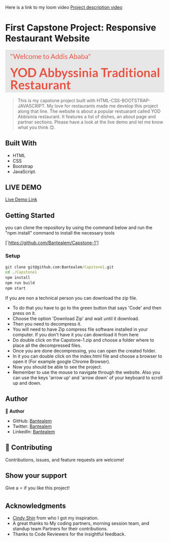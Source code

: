 

Here is a link to my loom video [Project description video]()

# First Capstone Project: Responsive Restaurant Website

![screenshot](./images/readme.jpg)

> This is my capstone project built with HTML-CSS-BOOTSTRAP-JAVASCRIPT. My love for restaurants made me develop this project along that line. The website is about a popular restuarant called YOD Abbisinia restaurant. It features a list of dishes, an about page and partner sections. Please have a look at the live demo and let me know what you think 😊.

## Built With

- HTML
- CSS
- Bootstrap
- JavaScript.

## LIVE DEMO

[Live Demo Link](https://bantealem.github.io/Capstone-1/)

## Getting Started

you can clone the repository by using the command below and run the "npm install" command to install the necessary tools

[`https://github.com/Bantealem/Capstone-1']

### Setup

```cmd
git clone git@github.com:Bantealem/Capstone1.git
cd ./Capstone1
npm install
npm run build
npm start
```

If you are non a technical person you can download the zip file.

- To do that you have to go to the green button that says 'Code' and then press on it.
- Choose the option 'Download Zip' and wait until it download.
- Then you need to decompress it.
- You will need to have Zip compress file software installed in your computer. If you don't have it you can download it from here
- Do double click on the Capstone-1.zip and choose a folder where to place all the decompressed files.
- Once you are done decompressing, you can open the created folder.
- In it you can double click on the index.html file and choose a browser to open it (For example google Chrome Browser).
- Now you should be able to see the project.
- Remember to use the mouse to navigate through the website. Also you can use the keys 'arrow up' and 'arrow down' of your keyboard
  to scroll up and down.

## Author

👤 **Author**

- GitHub: [Bantealem](https://github.com/Bantealem)
- Twitter: [Bantealem](https://twitter.com/BantealemG)
- LinkedIn: [Bantealem](https://www.linkedin.com/in/bantealem-geto-a301b9213/)

## 🤝 Contributing

Contributions, issues, and feature requests are welcome!

## Show your support

Give a ⭐️ if you like this project!

## Acknowledgments

- [Cindy Shin](https://www.behance.net/gallery/29845175/CC-Global-Summit-2015) from who I got my inspiration.
- A great thanks to My coding partners, morning session team, and standup team Partners for their contributions.
- Thanks to Code Reviewers for the insightful feedback.


